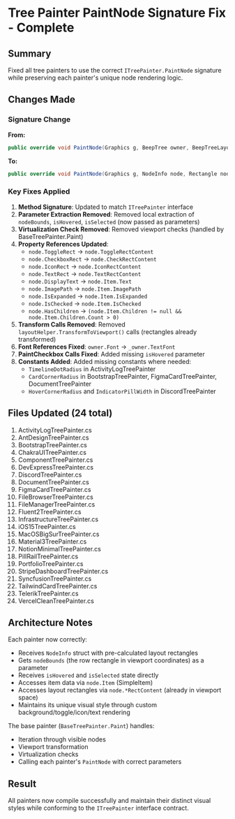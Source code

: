 # Tree Painter PaintNode Signature Fix - Complete

## Summary
Fixed all tree painters to use the correct `ITreePainter.PaintNode` signature while preserving each painter's unique node rendering logic.

## Changes Made

### Signature Change
**From:**
```csharp
public override void PaintNode(Graphics g, BeepTree owner, BeepTreeLayoutHelper layoutHelper, SimpleItem node)
```

**To:**
```csharp
public override void PaintNode(Graphics g, NodeInfo node, Rectangle nodeBounds, bool isHovered, bool isSelected)
```

### Key Fixes Applied

1. **Method Signature**: Updated to match `ITreePainter` interface
2. **Parameter Extraction Removed**: Removed local extraction of `nodeBounds`, `isHovered`, `isSelected` (now passed as parameters)
3. **Virtualization Check Removed**: Removed viewport checks (handled by BaseTreePainter.Paint)
4. **Property References Updated**:
   - `node.ToggleRect` → `node.ToggleRectContent`
   - `node.CheckboxRect` → `node.CheckRectContent`
   - `node.IconRect` → `node.IconRectContent`
   - `node.TextRect` → `node.TextRectContent`
   - `node.DisplayText` → `node.Item.Text`
   - `node.ImagePath` → `node.Item.ImagePath`
   - `node.IsExpanded` → `node.Item.IsExpanded`
   - `node.IsChecked` → `node.Item.IsChecked`
   - `node.HasChildren` → `(node.Item.Children != null && node.Item.Children.Count > 0)`
5. **Transform Calls Removed**: Removed `layoutHelper.TransformToViewport()` calls (rectangles already transformed)
6. **Font References Fixed**: `owner.Font` → `_owner.TextFont`
7. **PaintCheckbox Calls Fixed**: Added missing `isHovered` parameter
8. **Constants Added**: Added missing constants where needed:
   - `TimelineDotRadius` in ActivityLogTreePainter
   - `CardCornerRadius` in BootstrapTreePainter, FigmaCardTreePainter, DocumentTreePainter
   - `HoverCornerRadius` and `IndicatorPillWidth` in DiscordTreePainter

## Files Updated (24 total)

1. ActivityLogTreePainter.cs
2. AntDesignTreePainter.cs
3. BootstrapTreePainter.cs
4. ChakraUITreePainter.cs
5. ComponentTreePainter.cs
6. DevExpressTreePainter.cs
7. DiscordTreePainter.cs
8. DocumentTreePainter.cs
9. FigmaCardTreePainter.cs
10. FileBrowserTreePainter.cs
11. FileManagerTreePainter.cs
12. Fluent2TreePainter.cs
13. InfrastructureTreePainter.cs
14. iOS15TreePainter.cs
15. MacOSBigSurTreePainter.cs
16. Material3TreePainter.cs
17. NotionMinimalTreePainter.cs
18. PillRailTreePainter.cs
19. PortfolioTreePainter.cs
20. StripeDashboardTreePainter.cs
21. SyncfusionTreePainter.cs
22. TailwindCardTreePainter.cs
23. TelerikTreePainter.cs
24. VercelCleanTreePainter.cs

## Architecture Notes

Each painter now correctly:
- Receives `NodeInfo` struct with pre-calculated layout rectangles
- Gets `nodeBounds` (the row rectangle in viewport coordinates) as a parameter
- Receives `isHovered` and `isSelected` state directly
- Accesses item data via `node.Item` (SimpleItem)
- Accesses layout rectangles via `node.*RectContent` (already in viewport space)
- Maintains its unique visual style through custom background/toggle/icon/text rendering

The base painter (`BaseTreePainter.Paint`) handles:
- Iteration through visible nodes
- Viewport transformation
- Virtualization checks
- Calling each painter's `PaintNode` with correct parameters

## Result

All painters now compile successfully and maintain their distinct visual styles while conforming to the `ITreePainter` interface contract.

